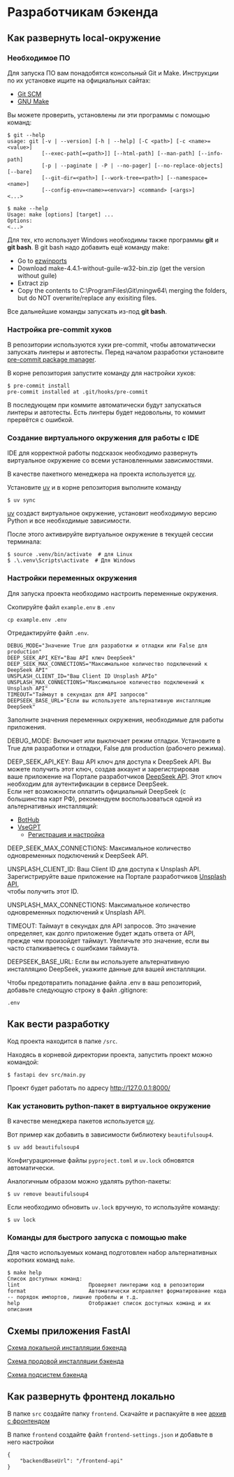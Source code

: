 # Разработчикам бэкенда


## Как развернуть local-окружение

### Необходимое ПО

Для запуска ПО вам понадобятся консольный Git и Make. Инструкции по их установке ищите на
официальных сайтах:

- [Git SCM](https://git-scm.com/)
- [GNU Make](https://www.gnu.org/software/make/)

Вы можете проверить, установлены ли эти программы с помощью команд:
```shell
$ git --help
usage: git [-v | --version] [-h | --help] [-C <path>] [-c <name>=<value>]
           [--exec-path[=<path>]] [--html-path] [--man-path] [--info-path]
           [-p | --paginate | -P | --no-pager] [--no-replace-objects] [--bare]
           [--git-dir=<path>] [--work-tree=<path>] [--namespace=<name>]
           [--config-env=<name>=<envvar>] <command> [<args>]
<...>

$ make --help
Usage: make [options] [target] ...
Options:
<...>
```

Для тех, кто использует Windows необходимы также программы **git** и **git bash**. В git bash надо добавить ещё команду
make:

- Go to [ezwinports](https://sourceforge.net/projects/ezwinports/files/)
- Download make-4.4.1-without-guile-w32-bin.zip (get the version without guile)
- Extract zip
- Copy the contents to C:\ProgramFiles\Git\mingw64\ merging the folders, but do NOT overwrite/replace any exisiting
  files.

Все дальнейшие команды запускать из-под **git bash**.

### Настройка pre-commit хуков

В репозитории используются хуки pre-commit, чтобы автоматически запускать линтеры и автотесты. Перед началом разработки
установите [pre-commit package manager](https://pre-commit.com/).

В корне репозитория запустите команду для настройки хуков:

```shell
$ pre-commit install
pre-commit installed at .git/hooks/pre-commit
```

В последующем при коммите автоматически будут запускаться линтеры и автотесты. Есть линтеры будет недовольны, то коммит прервётся с ошибкой.

### Создание виртуального окружения для работы с IDE

IDE для корректной работы подсказок необходимо развернуть виртуальное окружение со всеми установленными зависимостями.

В качестве пакетного менеджера на проекта используется [uv](https://docs.astral.sh/uv/).

Установите [uv](https://docs.astral.sh/uv/) и в корне репозитория выполните команду

```shell
$ uv sync
```

[uv](https://docs.astral.sh/uv/) создаст виртуальное окружение, установит необходимую версию Python и все необходимые зависимости.

После этого активируйте виртуальное окружение в текущей сессии терминала:

```shell
$ source .venv/bin/activate  # для Linux
$ .\.venv\Scripts\activate  # Для Windows
```

### Настройки переменных окружения

Для запуска проекта необходимо настроить переменные окружения.

Скопируйте файл `example.env` в `.env`
```commandline
cp example.env .env
```
Отредактируйте файл `.env`.
```.env
DEBUG_MODE="Значение True для разработки и отладки или False для production"
DEEP_SEEK_API_KEY="Ваш API ключ DeepSeek"
DEEP_SEEK_MAX_CONNECTIONS="Максимальное количество подключений к DeepSeek API"
UNSPLASH_CLIENT_ID="Ваш Client ID Unsplash APIo"
UNSPLASH_MAX_CONNECTIONS="Максимальное количество подключений к Unsplash API"
TIMEOUT="Таймаут в секундах для API запросов"
DEEPSEEK_BASE_URL="Если вы используете альтернативную инсталляцию DeepSeek"
```
Заполните значения переменных окружения, необходимые для работы приложения.

DEBUG_MODE: Включает или выключает режим отладки. Установите в True для разработки и отладки, False для production (рабочего режима).

DEEP_SEEK_API_KEY: Ваш API ключ для доступа к DeepSeek API. Вы можете получить этот ключ, создав аккаунт и зарегистрировав<br>
ваше приложение на Портале разработчиков [DeepSeek API](https://api-docs.deepseek.com/quick_start/pricing). Этот ключ необходим для аутентификации в сервисе DeepSeek.<br>
Если нет возможности оплатить официальный DeepSeek (с большинства карт РФ), рекомендуем воспользоваться одной из альтернативных инсталляций:<br>
- [BotHub](https://bothub.chat/deepseek-chat-v3-0324/api)
- [VseGPT](https://vsegpt.ru/Docs/Models#h46-6)
    - [Регистрация и настройка](https://gist.github.com/Eugene-Fed/9f86603a1279cfdc690ecc70b392f5cf)

DEEP_SEEK_MAX_CONNECTIONS: Максимальное количество одновременных подключений к DeepSeek API.

UNSPLASH_CLIENT_ID: Ваш Client ID для доступа к Unsplash API. Зарегистрируйте ваше приложение на Портале разработчиков
[Unsplash API](https://unsplash.com/documentation#creating-a-developer-account),<br> чтобы получить этот ID.

UNSPLASH_MAX_CONNECTIONS: Максимальное количество одновременных подключений к Unsplash API.

TIMEOUT: Таймаут в секундах для API запросов. Это значение определяет, как долго приложение будет ждать ответа от API,<br>
прежде чем произойдет таймаут. Увеличьте это значение, если вы часто сталкиваетесь с ошибками таймаута.

DEEPSEEK_BASE_URL: Если вы используете альтернативную инсталляцию DeepSeek, укажите данные для вашей инсталляции.


Чтобы предотвратить попадание файла .env в ваш репозиторий, добавьте следующую строку в файл .gitignore:
```.gitignore
.env
```


## Как вести разработку

Код проекта находится в папке `/src`.

Находясь в корневой директории проекта, запустить проект можно командой:

```shell
$ fastapi dev src/main.py
```

Проект будет работать по адресу http://127.0.0.1:8000/

### Как установить python-пакет в виртуальное окружение

В качестве менеджера пакетов используется [uv](https://docs.astral.sh/uv/).

Вот пример как добавить в зависимости библиотеку `beautifulsoup4`.

```shell
$ uv add beautifulsoup4
```

Конфигурационные файлы `pyproject.toml` и `uv.lock` обновятся автоматически.

Аналогичным образом можно удалять python-пакеты:

```shell
$ uv remove beautifulsoup4
```

Если необходимо обновить `uv.lock` вручную, то используйте команду:

```shell
$ uv lock
```

### Команды для быстрого запуска с помощью make

Для часто используемых команд подготовлен набор альтернативных коротких команд `make`.

```shell
$ make help
Cписок доступных команд:
lint                      Проверяет линтерами код в репозитории
format                    Автоматически исправляет форматирование кода -- порядок импортов, лишние пробелы и т.д.
help                      Отображает список доступных команд и их описания
```

## Схемы приложения FastAI

[Схема локальной инсталляции бэкенда](https://gitlab.dvmn.org/root/fastapi-articles/-/wikis/fastai/backend_local_installation.drawio.png)

[Схема продовой инсталляции бэкенда](https://gitlab.dvmn.org/root/fastapi-articles/-/wikis/fastai/backend_prod_installation.drawio.png)

[Схема подсистем бэкенда](https://gitlab.dvmn.org/root/fastapi-articles/-/wikis/fastai/backend_decomposition.drawio.png)


## Как развернуть фронтенд локально

В папке `src` создайте папку `frontend`.
Скачайте и распакуйте в нее [архив с фронтендом](https://dvmn.org/filer/canonical/1750917110/1035/)

В папке `frontend` создайте файл `frontend-settings.json` и добавьте в него настройки
```
{
    "backendBaseUrl": "/frontend-api"
}
```
